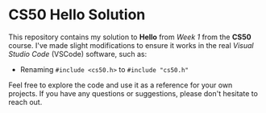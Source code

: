 # CS50 Hello Solution

This repository contains my solution to **Hello** from _Week 1_ from the **CS50** course. I've made slight modifications to ensure it works in the real _Visual Studio Code_ (VSCode) software, such as:

- Renaming `#include <cs50.h>` to `#include "cs50.h"`

Feel free to explore the code and use it as a reference for your own projects. If you have any questions or suggestions, please don't hesitate to reach out.
